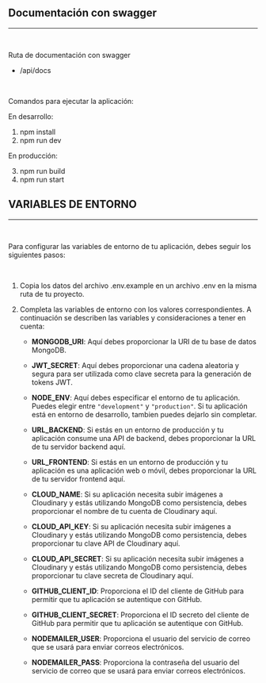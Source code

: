 ## Documentación con swagger

---

<br>

Ruta de documentación con swagger

- /api/docs

<br>

Comandos para ejecutar la aplicación:

En desarrollo:

1. npm install
2. npm run dev

En producción:

3. npm run build
4. npm run start

## VARIABLES DE ENTORNO

---

<br>

Para configurar las variables de entorno de tu aplicación, debes seguir los siguientes pasos:

<br>

1. Copia los datos del archivo .env.example en un archivo .env en la misma ruta de tu proyecto.

2. Completa las variables de entorno con los valores correspondientes. A continuación se describen las variables y consideraciones a tener en cuenta:

   - **MONGODB_URI**: Aquí debes proporcionar la URI de tu base de datos MongoDB.

   - **JWT_SECRET**: Aquí debes proporcionar una cadena aleatoria y segura para ser utilizada como clave secreta para la generación de tokens JWT.

   - **NODE_ENV**: Aquí debes especificar el entorno de tu aplicación. Puedes elegir entre `"development"` y `"production"`. Si tu aplicación está en entorno de desarrollo, tambien puedes dejarlo sin completar.

   - **URL_BACKEND**: Si estás en un entorno de producción y tu aplicación consume una API de backend, debes proporcionar la URL de tu servidor backend aquí.

   - **URL_FRONTEND**: Si estás en un entorno de producción y tu aplicación es una aplicación web o móvil, debes proporcionar la URL de tu servidor frontend aquí.

   - **CLOUD_NAME**: Si su aplicación necesita subir imágenes a Cloudinary y estás utilizando MongoDB como persistencia, debes proporcionar el nombre de tu cuenta de Cloudinary aquí.

   - **CLOUD_API_KEY**: Si su aplicación necesita subir imágenes a Cloudinary y estás utilizando MongoDB como persistencia, debes proporcionar tu clave API de Cloudinary aquí.

   - **CLOUD_API_SECRET**: Si su aplicación necesita subir imágenes a Cloudinary y estás utilizando MongoDB como persistencia, debes proporcionar tu clave secreta de Cloudinary aquí.

   - **GITHUB_CLIENT_ID**: Proporciona el ID del cliente de GitHub para permitir que tu aplicación se autentique con GitHub.

   - **GITHUB_CLIENT_SECRET**: Proporciona el ID secreto del cliente de GitHub para permitir que tu aplicación se autentique con GitHub.

   - **NODEMAILER_USER**: Proporciona el usuario del servicio de correo que se usará para enviar correos electrónicos.

   - **NODEMAILER_PASS**: Proporciona la contraseña del usuario del servicio de correo que se usará para enviar correos electrónicos.
